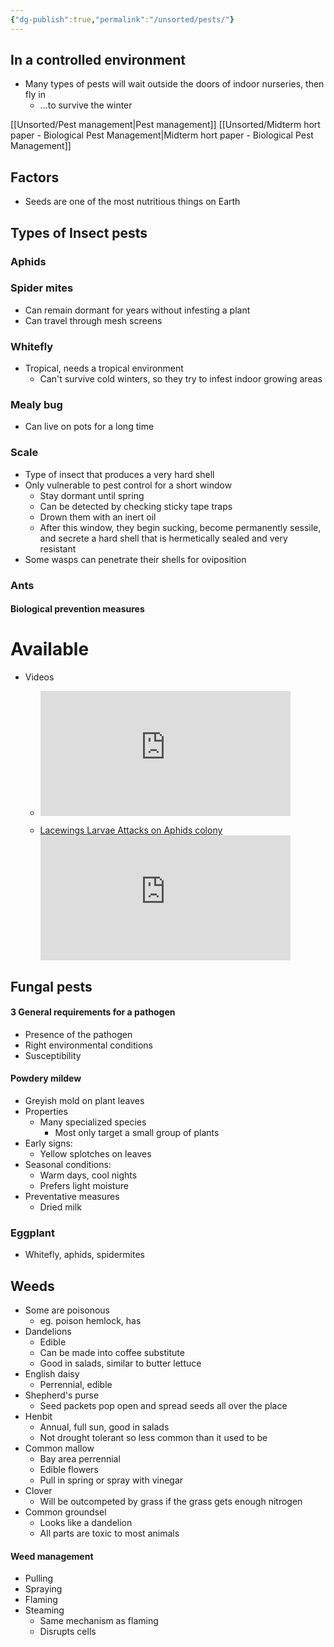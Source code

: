 ```yaml
---
{"dg-publish":true,"permalink":"/unsorted/pests/"}
---
```




## In a controlled environment
- Many types of pests will wait outside the doors of indoor nurseries, then fly in
	- ...to survive the winter

[[Unsorted/Pest management\|Pest management]]
[[Unsorted/Midterm hort paper - Biological Pest Management\|Midterm hort paper - Biological Pest Management]]

## Factors
- Seeds are one of the most nutritious things on Earth


## Types of Insect pests

### Aphids
### Spider mites
- Can remain dormant for years without infesting a plant
- Can travel through mesh screens
### Whitefly
- Tropical, needs a tropical environment
	- Can't survive cold winters, so they try to infest indoor growing areas
### Mealy bug
- Can live on pots for a long time
### Scale
- Type of insect that produces a very hard shell
- Only vulnerable to pest control for a short window
	- Stay dormant until spring
	- Can be detected by checking sticky tape traps
	- Drown them with an inert oil
	- After this window, they begin sucking, become permanently sessile, and secrete a hard shell that is hermetically sealed and very resistant
- Some wasps can penetrate their shells for oviposition

### Ants


#### Biological prevention measures
# Available
- Videos
	- [<iframe
width="400" height="200" frameborder="0" allowfullscreen
src="https://www.youtube.com/embed/-8YtXZfVdME"
allow="accelerometer; autoplay;clipboard-write; encrypted-media; gyroscope; picture-in-picture"></iframe>](https://www.youtube.com/watch?v=-8YtXZfVdME)

	- [Lacewings Larvae Attacks on Aphids colony](https://www.youtube.com/watch?v=YjO-GVRjIqU)<iframe
width="400" height="200" frameborder="0" allowfullscreen
src="https://www.youtube.com/embed/YjO-GVRjIqU"
allow="accelerometer; autoplay;clipboard-write; encrypted-media; gyroscope; picture-in-picture"></iframe>


## Fungal pests

#### 3 General requirements for a pathogen
- Presence of the pathogen
- Right environmental conditions
- Susceptibility

#### Powdery mildew
- Greyish mold on plant leaves
- Properties
	- Many specialized species
		- Most only target a small group of plants
- Early signs:
	- Yellow splotches on leaves
- Seasonal conditions:
	- Warm days, cool nights
	- Prefers light moisture
- Preventative measures
	- Dried milk






### Eggplant
- Whitefly, aphids, spidermites

## Weeds
- Some are poisonous
	- eg. poison hemlock, has 
- Dandelions
	- Edible
	- Can be made into coffee substitute
	- Good in salads, similar to butter lettuce
- English daisy
	- Perrennial, edible 
- Shepherd's purse
	- Seed packets pop open and spread seeds all over the place
- Henbit
	- Annual, full sun, good in salads
	- Not drought tolerant so less common than it used to be
- Common mallow
	- Bay area perrennial
	- Edible flowers
	- Pull in spring or spray with vinegar
- Clover
	- Will be outcompeted by grass if the grass gets enough nitrogen
- Common groundsel
	- Looks like a dandelion
	- All parts are toxic to most animals

#### Weed management
- Pulling
- Spraying
- Flaming
- Steaming
	- Same mechanism as flaming
	- Disrupts cells